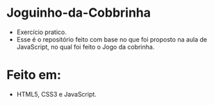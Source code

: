 # Joguinho-da-Cobbrinha

* Exercício pratico.
* Esse é o repositório feito com base no que foi proposto na aula de JavaScript, no qual foi feito o Jogo da cobrinha.

# Feito em:

* HTML5, CSS3 e JavaScript.
